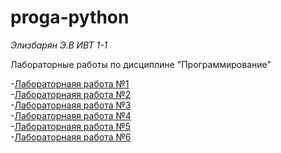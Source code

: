 # proga-python
*Элизбарян Э.В ИВТ 1-1*

Лабораторные работы по дисциплине "Программирование"

  -[Лабораторнаяя работа №1]() \
  -[Лабораторнаяя работа №2]() \
  -[Лабораторнаяя работа №3]() \
  -[Лабораторнаяя работа №4]() \
  -[Лабораторнаяя работа №5]() \
  -[Лабораторнаяя работа №6]() 
